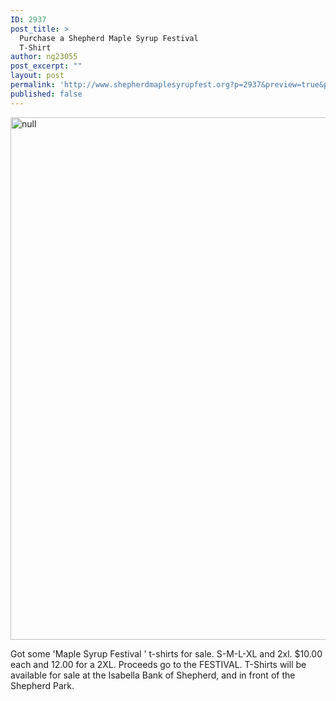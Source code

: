 ```yaml
---
ID: 2937
post_title: >
  Purchase a Shepherd Maple Syrup Festival
  T-Shirt
author: ng23055
post_excerpt: ""
layout: post
permalink: 'http://www.shepherdmaplesyrupfest.org?p=2937&preview=true&preview_id=2937'
published: false
---
```

<p></p>
<p><img src="http://www.shepherdmaplesyrupfest.org/wp-content/uploads/2017/04/image-4.jpeg" width="624" height="836" alt="null" title="null"></p>
<p></p>
<p>Got some 'Maple Syrup Festival ' t-shirts for sale. S-M-L-XL and 2xl. $10.00 each and 12.00 for a 2XL. Proceeds go to the FESTIVAL. T-Shirts will be available for sale at the Isabella Bank of Shepherd, and in front of the Shepherd Park.</p>